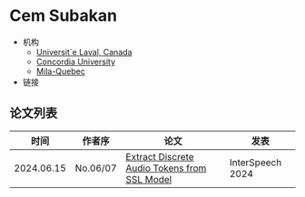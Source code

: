 # Cem Subakan

- 机构
  - [Universit´e Laval, Canada]()
  - [Concordia University](../Institutions/CAN-Concordia_University_加拿大康考迪亚大学.md)
  - [Mila-Quebec](../Institutions/CAN-Mila-Quebec.md)
- 链接

## 论文列表

| 时间 | 作者序 | 论文 | 发表 |
|:-:|:-:|---|---|
| 2024.06.15 | No.06/07 | [Extract Discrete Audio Tokens from SSL Model](../Models/_Full/2024.06.15_How_Should_We_Extract_Discrete_Audio_Tokens_from_Self-Supervised_Models.md) | InterSpeech 2024 |